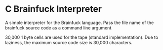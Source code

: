 # C Brainfuck Interpreter

A simple interpreter for the Brainfuck language.  Pass the file name of the brainfuck source code as a command line argument.

30,000 1 byte cells are used for the tape (standard implementation).  Due to laziness, the maximum source code size is 30,000 characters.
